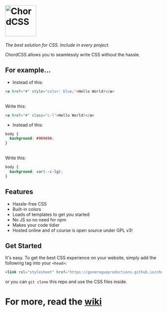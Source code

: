 # <img src="https://gonerogueproductions.github.io/chordcss/logos/logo.png" height="100" alt="ChordCSS">
<em>The best solution for CSS. Include in every project.</em>

ChordCSS allows you to seamlessly write CSS without the hassle.

## For example...
 - Instead of this: 

 ```html
 <a href="#" style="color: blue;">Hello World!</a>
 ```
 
 <br>
 Write this:

 ```html
 <a href="#" class="c-l">Hello World!</a>
 ```

 - Instead of this:

 ```css
 body { 
   background: #969696; 
 }
 ```

 <br>
 Write this:

 ```css
 body { 
   background: var(--c-lg); 
 }
 ```

## Features
- Hassle-free CSS
- Built-in colors
- Loads of templates to get you started
- No JS so no need for npm
- Makes your code tidier
- Hosted online and of course is open source under GPL v3!
## Get Started
It's easy. To get the best CSS experience on your website, simply add the following tag into your `<head>`:

```html
<link rel="stylesheet" href="https://gonerogueproductions.github.io/chordcss/main.css">
```
or you can `git clone` this repo and use the CSS files inside.
# For more, read the [wiki ](https://github.com/GoneRogueProductions/chordcss/wiki)
